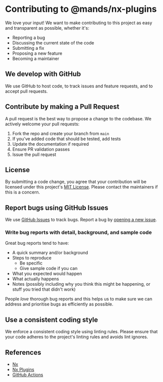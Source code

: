 # Contributing to @mands/nx-plugins

We love your input! We want to make contributing to this project as easy and transparent as possible, whether it's:

- Reporting a bug
- Discussing the current state of the code
- Submitting a fix
- Proposing a new feature
- Becoming a maintainer

## We develop with GitHub

We use GitHub to host code, to track issues and feature requests, and to accept pull requests.

## Contribute by making a Pull Request

A pull request is the best way to propose a change to the codebase. We actively welcome your pull requests:

1. Fork the repo and create your branch from `main`
2. If you've added code that should be tested, add tests
3. Update the documentation if required
4. Ensure PR validation passes
5. Issue the pull request

## License

By submitting a code change, you agree that your contribution will be licensed under this
project's [MIT License](https://choosealicense.com/licenses/mit). Please contact the maintainers if this is a concern.

## Report bugs using GitHub Issues

We use [GitHub Issues](https://github.com/marksandspencer/nx-plugins/issues) to track bugs. Report a bug by
[opening a new issue](https://github.com/marksandspencer/nx-plugins/issues/new).

### Write bug reports with detail, background, and sample code

Great bug reports tend to have:

- A quick summary and/or background
- Steps to reproduce
  - Be specific
  - Give sample code if you can
- What you expected would happen
- What actually happens
- Notes (possibly including why you think this might be happening, or stuff you tried that didn't work)

People _love_ thorough bug reports and this helps us to make sure we can address and prioritise bugs as efficiently as possible.

## Use a consistent coding style

We enforce a consistent coding style using linting rules. Please ensure that your code adheres to the project's linting rules and
avoids lint ignores.

## References

- [Nx](https://nx.dev)
- [Nx Plugins](https://nx.dev/packages/nx-plugin)
- [GitHub Actions](https://github.com/features/actions)
